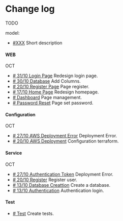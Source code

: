 # Change log

TODO

model:
* [#XXX](https://gaufre.informatique.univ-paris-diderot.fr/poca22/poca/issues/XXX) Short description


#### WEB
OCT
* [# 31/10 Login Page](https://gaufre.informatique.univ-paris-diderot.fr/poca-project/poca/issues/4) Redesign login page.
* [# 30/10 Database](https://gaufre.informatique.univ-paris-diderot.fr/poca-project/poca/issues/18) Add Columns.
* [# 20/10 Register Page](https://gaufre.informatique.univ-paris-diderot.fr/poca-project/poca/issues/10) Page register.
* [# 17/10 Home Page](https://gaufre.informatique.univ-paris-diderot.fr/poca-project/poca/issues/2) Redesign homepage.
* [# Dashboard](https://gaufre.informatique.univ-paris-diderot.fr/poca-project/poca/issues/12) Page management.
* [# Password Reset](https://gaufre.informatique.univ-paris-diderot.fr/poca-project/poca/issues/8) Page set password.


#### Configuration
OCT
* [# 27/10 AWS Deployment Error](https://gaufre.informatique.univ-paris-diderot.fr/poca-project/poca/issues/19) Deployment Error.
* [# 20/10 AWS Deployment](https://gaufre.informatique.univ-paris-diderot.fr/poca-project/poca/issues/6) Configuration terraform.


#### Service
OCT
* [# 27/10 Authentication Token](https://gaufre.informatique.univ-paris-diderot.fr/poca-project/poca/issues/21) Deployment Error.
* [# 20/10 Register](https://gaufre.informatique.univ-paris-diderot.fr/poca-project/poca/issues/11) Register user.
* [# 13/10 Database Creattion](https://gaufre.informatique.univ-paris-diderot.fr/poca-project/poca/issues/5) Create a database.
* [# 13/10 Authentication](https://gaufre.informatique.univ-paris-diderot.fr/poca-project/poca/issues/3) Authentication login.


#### Test
* [# Test](https://gaufre.informatique.univ-paris-diderot.fr/poca-project/poca/issues/13) Create tests.


